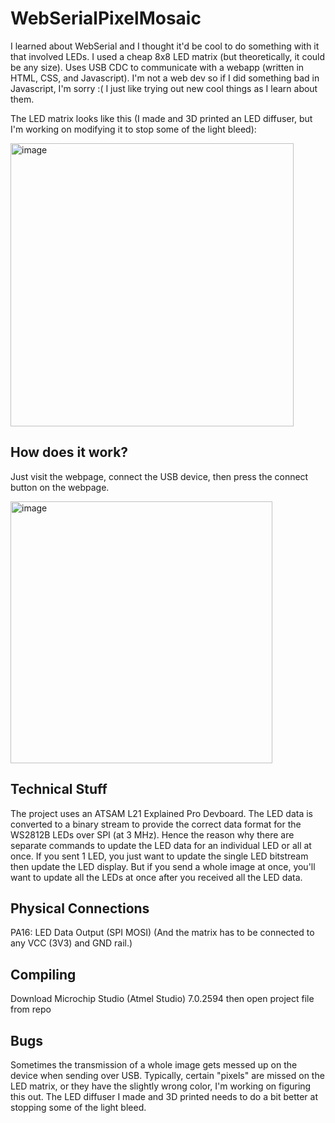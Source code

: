 # WebSerialPixelMosaic
I learned about WebSerial and I thought it'd be cool to do something with it that involved LEDs. I used a cheap 8x8 LED matrix (but theoretically, it could be any size). Uses USB CDC to communicate with a webapp (written in HTML, CSS, and Javascript). I'm not a web dev so if I did something bad in Javascript, I'm sorry :(  I just like trying out new cool things as I learn about them.

The LED matrix looks like this (I made and 3D printed an LED diffuser, but I'm working on modifying it to stop some of the light bleed):

<img width="453" alt="image" src="https://github.com/user-attachments/assets/a22a26c8-a45a-4abb-ba20-cacaf9e8d0c7" />


## How does it work?
Just visit the webpage, connect the USB device, then press the connect button on the webpage.

<img width="419" alt="image" src="https://github.com/user-attachments/assets/1239391d-ac75-48ed-99f5-8863f9e32a79" />


## Technical Stuff
The project uses an ATSAM L21 Explained Pro Devboard. The LED data is converted to a binary stream to provide the correct data format for the WS2812B LEDs over SPI (at 3 MHz). Hence the reason why there are separate commands to update the LED data for an individual LED or all at once. If you sent 1 LED, you just want to update the single LED bitstream then update the LED display. But if you send a whole image at once, you'll want to update all the LEDs at once after you received all the LED data.

## Physical Connections
PA16: LED Data Output (SPI MOSI)
(And the matrix has to be connected to any VCC (3V3) and GND rail.)

## Compiling

Download Microchip Studio (Atmel Studio) 7.0.2594 then open project file from repo

## Bugs
Sometimes the transmission of a whole image gets messed up on the device when sending over USB. Typically, certain "pixels" are missed on the LED matrix, or they have the slightly wrong color, I'm working on figuring this out.
The LED diffuser I made and 3D printed needs to do a bit better at stopping some of the light bleed.

